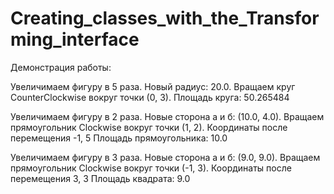 # Creating_classes_with_the_Transforming_interface
Демонстрация работы:


Увеличимаем фигуру в 5 раза. Новый радиус: 20.0.
Вращаем круг CounterClockwise вокруг точки (0, 3).
Площадь круга: 50.265484

Увеличимаем фигуру в 2 раза. Новые сторона а и б: (10.0, 4.0).
Вращаем прямоугольник Clockwise вокруг точки (1, 2).
Координаты после перемещения -1, 5
Площадь прямоугольника: 10.0

Увеличимаем фигуру в 3 раза. Новые сторона а и б: (9.0, 9.0).
Вращаем прямоугольник Clockwise вокруг точки (-1, 3).
Координаты после перемещения 3, 3
Площадь квадрата: 9.0
